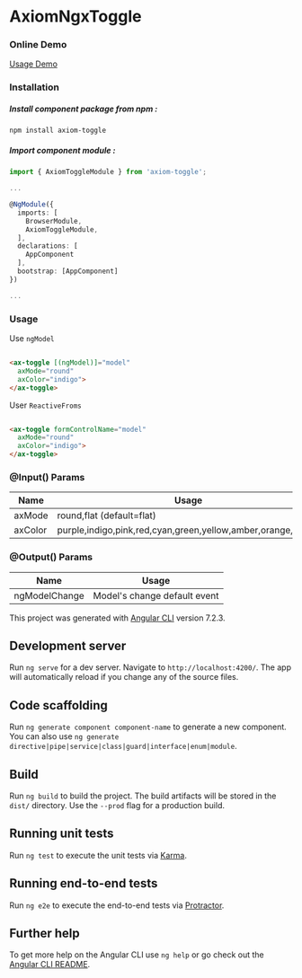 # AxiomNgxToggle

### Online Demo

[Usage Demo](http://app.musaei.me/angular/toggle/)

### Installation

##### Install component package from npm :

`npm install axiom-toggle`

##### Import component module :

```typescript
import { AxiomToggleModule } from 'axiom-toggle';

...

@NgModule({
  imports: [
    BrowserModule,
    AxiomToggleModule,
  ], 
  declarations: [
    AppComponent
  ],
  bootstrap: [AppComponent]
})

...

```

### Usage

Use `ngModel`

```html

<ax-toggle [(ngModel)]="model" 
  axMode="round"
  axColor="indigo">
</ax-toggle>

```

User `ReactiveFroms`

```html

<ax-toggle formControlName="model" 
  axMode="round"
  axColor="indigo">
</ax-toggle>

```

### @Input() Params

| Name | Usage |
| ------ | ------ |
| axMode | round,flat (default=flat) |
| axColor | purple,indigo,pink,red,cyan,green,yellow,amber,orange,brown |

### @Output() Params

| Name | Usage |
| ------ | ------ |
| ngModelChange | Model's change default event |


This project was generated with [Angular CLI](https://github.com/angular/angular-cli) version 7.2.3.

## Development server

Run `ng serve` for a dev server. Navigate to `http://localhost:4200/`. The app will automatically reload if you change any of the source files.

## Code scaffolding

Run `ng generate component component-name` to generate a new component. You can also use `ng generate directive|pipe|service|class|guard|interface|enum|module`.

## Build

Run `ng build` to build the project. The build artifacts will be stored in the `dist/` directory. Use the `--prod` flag for a production build.

## Running unit tests

Run `ng test` to execute the unit tests via [Karma](https://karma-runner.github.io).

## Running end-to-end tests

Run `ng e2e` to execute the end-to-end tests via [Protractor](http://www.protractortest.org/).

## Further help

To get more help on the Angular CLI use `ng help` or go check out the [Angular CLI README](https://github.com/angular/angular-cli/blob/master/README.md).
